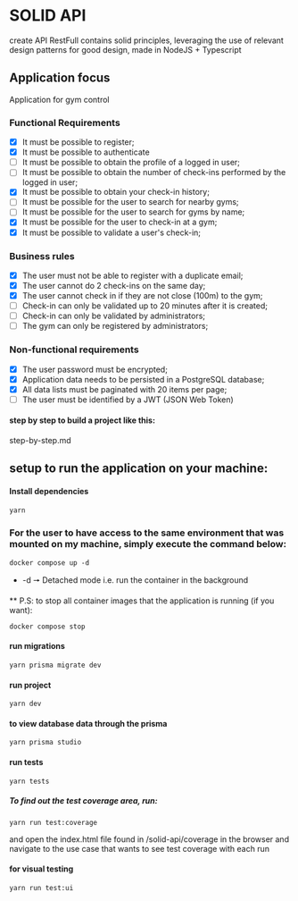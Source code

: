 # SOLID API

create API RestFull contains solid principles, leveraging the use of relevant design patterns for good design, made in NodeJS + Typescript

## Application focus

Application for gym control

### Functional Requirements

- [x] It must be possible to register;
- [x] It must be possible to authenticate
- [ ] It must be possible to obtain the profile of a logged in user;
- [ ] It must be possible to obtain the number of check-ins performed by the logged in user;
- [x] It must be possible to obtain your check-in history;
- [ ] It must be possible for the user to search for nearby gyms;
- [ ] It must be possible for the user to search for gyms by name;
- [x] It must be possible for the user to check-in at a gym;
- [x] It must be possible to validate a user's check-in;

### Business rules

- [x] The user must not be able to register with a duplicate email;
- [x] The user cannot do 2 check-ins on the same day;
- [x] The user cannot check in if they are not close (100m) to the gym;
- [ ] Check-in can only be validated up to 20 minutes after it is created;
- [ ] Check-in can only be validated by administrators;
- [ ] The gym can only be registered by administrators;

### Non-functional requirements

- [x] The user password must be encrypted;
- [x] Application data needs to be persisted in a PostgreSQL database;
- [x] All data lists must be paginated with 20 items per page;
- [ ] The user must be identified by a JWT (JSON Web Token)

#### step by step to build a project like this:
step-by-step.md

## setup to run the application on your machine:

#### Install dependencies
```js
yarn
```

### For the user to have access to the same environment that was mounted on my machine, simply execute the command below:
```ch
docker compose up -d
```
* -d 🠖 Detached mode i.e. run the container in the background

** P.S: to stop all container images that the application is running (if you want): 
```ch
docker compose stop
```

#### run migrations
```ch
yarn prisma migrate dev
```

#### run project
```ch
yarn dev
```

#### to view database data through the prisma
```ch
yarn prisma studio
```

#### run tests
```ch
yarn tests
```

##### To find out the test coverage area, run:
```ch
yarn run test:coverage
```
and open the index.html file found in /solid-api/coverage in the browser and navigate to the use case that wants to see test coverage with each run

#### for visual testing
```ch
yarn run test:ui
```